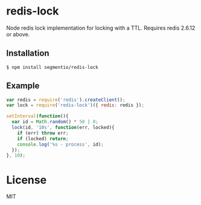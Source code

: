 
# redis-lock

  Node redis lock implementation for locking with a TTL. Requires redis 2.6.12 or above.

## Installation

```
$ npm install segmentio/redis-lock
```

## Example

```js
var redis = require('redis').createClient();
var lock = require('redis-lock')({ redis: redis });

setInterval(function(){
  var id = Math.random() * 50 | 0;
  lock(id, '10s', function(err, locked){
    if (err) throw err;
    if (locked) return;
    console.log('%s - process', id);
  });
}, 10);
```

# License

  MIT